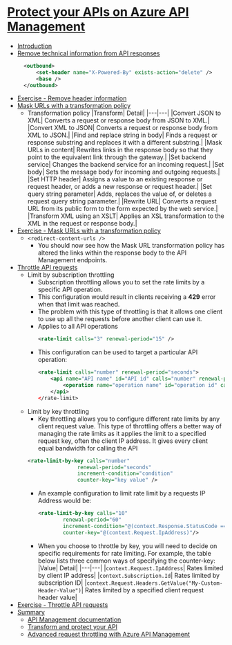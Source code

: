 # [Protect your APIs on Azure API Management](https://docs.microsoft.com/en-au/learn/modules/protect-apis-on-api-management/index)
- [Introduction](https://docs.microsoft.com/en-au/learn/modules/protect-apis-on-api-management/1-introduction/)
- [Remove technical information from API responses](https://docs.microsoft.com/en-au/learn/modules/protect-apis-on-api-management/2-remove-technical-info/)
  ```xml
    <outbound>
        <set-header name="X-Powered-By" exists-action="delete" />
        <base />
    </outbound>
  ```
- [Exercise - Remove header information](https://docs.microsoft.com/en-au/learn/modules/protect-apis-on-api-management/3-exercise-remove-header/)
- [Mask URLs with a transformation policy](https://docs.microsoft.com/en-au/learn/modules/protect-apis-on-api-management/4-hide-url-transformation/)
  - Transformation policy
    |Transform|	Detail|
    |---|---|
    |Convert JSON to XML|	Converts a request or response body from JSON to XML.|
    |Convert XML to JSON|	Converts a request or response body from XML to JSON.|
    |Find and replace string in body|	Finds a request or response substring and replaces it with a different substring.|
    |Mask URLs in content|	Rewrites links in the response body so that they point to the equivalent link through the gateway.|
    |Set backend service|	Changes the backend service for an incoming request.|
    |Set body|	Sets the message body for incoming and outgoing requests.|
    |Set HTTP header|	Assigns a value to an existing response or request header, or adds a new response or request header.|
    |Set query string parameter|	Adds, replaces the value of, or deletes a request query string parameter.|
    |Rewrite URL|	Converts a request URL from its public form to the form expected by the web service.|
    |Transform XML using an XSLT|	Applies an XSL transformation to the XML in the request or response body.|
- [Exercise - Mask URLs with a transformation policy](https://docs.microsoft.com/en-au/learn/modules/protect-apis-on-api-management/5-exercise-hide-url/)
  - `<redirect-content-urls />`
    - You should now see how the Mask URL transformation policy has altered the links within the response body to the API Management endpoints.
- [Throttle API requests](https://docs.microsoft.com/en-au/learn/modules/protect-apis-on-api-management/6-rate-limit-policy/)
  - Limit by subscription throttling
    - Subscription throttling allows you to set the rate limits by a specific API operation.
    - This configuration would result in clients receiving a **429** error when that limit was reached.
    - The problem with this type of throttling is that it allows one client to use up all the requests before another client can use it.
    - Applies to all API operations
        ```xml
        <rate-limit calls="3" renewal-period="15" />
        ```
    - This configuration can be used to target a particular API operation:
        ```xml
        <rate-limit calls="number" renewal-period="seconds">
            <api name="API name" id="API id" calls="number" renewal-period="seconds" />
                <operation name="operation name" id="operation id" calls="number" renewal-period="seconds" />
            </api>
        </rate-limit>
        ```
  - Limit by key throttling
    - Key throttling allows you to configure different rate limits by any client request value. This type of throttling offers a better way of managing the rate limits as it applies the limit to a specified request key, often the client IP address. It gives every client equal bandwidth for calling the API
    ```xml
    <rate-limit-by-key calls="number"
                    renewal-period="seconds"
                    increment-condition="condition"
                    counter-key="key value" />
    ```
    - An example configuration to limit rate limit by a requests IP Address would be:
        ```xml
        <rate-limit-by-key calls="10"
                renewal-period="60"
                increment-condition="@(context.Response.StatusCode == 200)"
                counter-key="@(context.Request.IpAddress)"/>
        ```
    - When you choose to throttle by key, you will need to decide on specific requirements for rate limiting. For example, the table below lists three common ways of specifying the counter-key:
        |Value|	Detail|
        |---|---|
        |`context.Request.IpAddress`|	Rates limited by client IP address|
        |`context.Subscription.Id`|	Rates limited by subscription ID|
        |`context.Request.Headers.GetValue("My-Custom-Header-Value")`|	Rates limited by a specified client request header value|
- [Exercise - Throttle API requests](https://docs.microsoft.com/en-au/learn/modules/protect-apis-on-api-management/7-exercise-rate-limit-policy/)
- [Summary](https://docs.microsoft.com/en-au/learn/modules/protect-apis-on-api-management/8-summary/)
  - [API Management documentation](https://docs.microsoft.com/azure/api-management/)
  - [Transform and protect your API](https://docs.microsoft.com/azure/api-management/transform-api)
  - [Advanced request throttling with Azure API Management](https://docs.microsoft.com/azure/api-management/api-management-sample-flexible-throttling)

